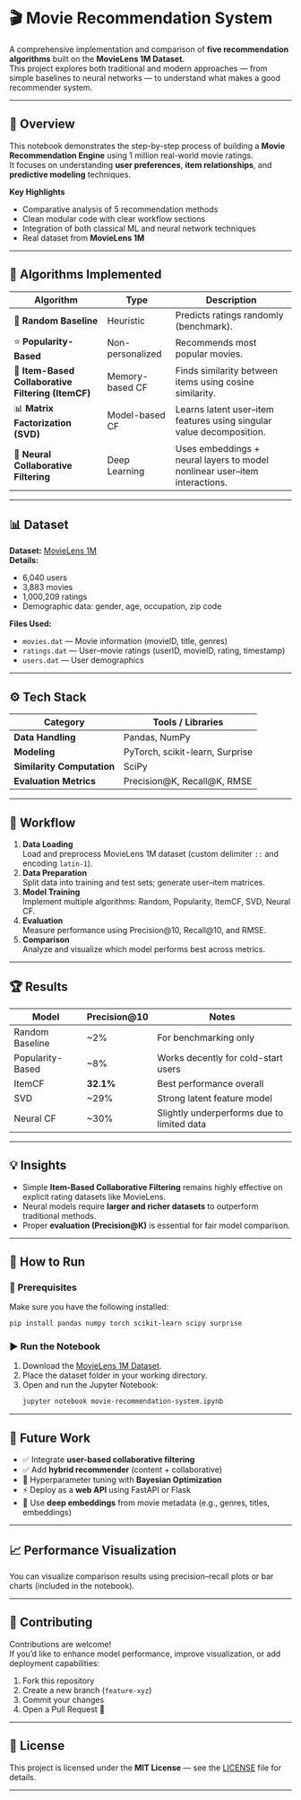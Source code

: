 # 🎬 Movie Recommendation System

A comprehensive implementation and comparison of **five recommendation algorithms** built on the **MovieLens 1M Dataset**.  
This project explores both traditional and modern approaches — from simple baselines to neural networks — to understand what makes a good recommender system.

---

## 📘 Overview

This notebook demonstrates the step-by-step process of building a **Movie Recommendation Engine** using 1 million real-world movie ratings.  
It focuses on understanding **user preferences**, **item relationships**, and **predictive modeling** techniques.

**Key Highlights**
- Comparative analysis of 5 recommendation methods  
- Clean modular code with clear workflow sections  
- Integration of both classical ML and neural network techniques  
- Real dataset from **MovieLens 1M**  

---

## 🧠 Algorithms Implemented

| Algorithm | Type | Description |
|------------|------|-------------|
| 🎲 **Random Baseline** | Heuristic | Predicts ratings randomly (benchmark). |
| ⭐ **Popularity-Based** | Non-personalized | Recommends most popular movies. |
| 🧩 **Item-Based Collaborative Filtering (ItemCF)** | Memory-based CF | Finds similarity between items using cosine similarity. |
| 📊 **Matrix Factorization (SVD)** | Model-based CF | Learns latent user–item features using singular value decomposition. |
| 🧠 **Neural Collaborative Filtering** | Deep Learning | Uses embeddings + neural layers to model nonlinear user–item interactions. |

---

## 📊 Dataset

**Dataset:** [MovieLens 1M](https://grouplens.org/datasets/movielens/1m/)  
**Details:**
- 6,040 users  
- 3,883 movies  
- 1,000,209 ratings  
- Demographic data: gender, age, occupation, zip code  

**Files Used:**
- `movies.dat` — Movie information (movieID, title, genres)  
- `ratings.dat` — User–movie ratings (userID, movieID, rating, timestamp)  
- `users.dat` — User demographics  

---

## ⚙️ Tech Stack

| Category | Tools / Libraries |
|-----------|------------------|
| **Data Handling** | Pandas, NumPy |
| **Modeling** | PyTorch, scikit-learn, Surprise |
| **Similarity Computation** | SciPy |
| **Evaluation Metrics** | Precision@K, Recall@K, RMSE |

---

## 🚀 Workflow

1. **Data Loading**  
   Load and preprocess MovieLens 1M dataset (custom delimiter `::` and encoding `latin-1`).  
2. **Data Preparation**  
   Split data into training and test sets; generate user–item matrices.  
3. **Model Training**  
   Implement multiple algorithms: Random, Popularity, ItemCF, SVD, Neural CF.  
4. **Evaluation**  
   Measure performance using Precision@10, Recall@10, and RMSE.  
5. **Comparison**  
   Analyze and visualize which model performs best across metrics.

---

## 🏆 Results

| Model | Precision@10 | Notes |
|--------|---------------|-------|
| Random Baseline | ~2% | For benchmarking only |
| Popularity-Based | ~8% | Works decently for cold-start users |
| ItemCF | **32.1%** | Best performance overall |
| SVD | ~29% | Strong latent feature model |
| Neural CF | ~30% | Slightly underperforms due to limited data |

---

## 💡 Insights

- Simple **Item-Based Collaborative Filtering** remains highly effective on explicit rating datasets like MovieLens.  
- Neural models require **larger and richer datasets** to outperform traditional methods.  
- Proper **evaluation (Precision@K)** is essential for fair model comparison.  

---

## 🧩 How to Run

### 🔧 Prerequisites
Make sure you have the following installed:
```bash
pip install pandas numpy torch scikit-learn scipy surprise
```

### ▶️ Run the Notebook
1. Download the [MovieLens 1M Dataset](https://grouplens.org/datasets/movielens/1m/).  
2. Place the dataset folder in your working directory.  
3. Open and run the Jupyter Notebook:
   ```bash
   jupyter notebook movie-recommendation-system.ipynb
   ```

---

## 🧪 Future Work

- ✅ Integrate **user-based collaborative filtering**  
- ✅ Add **hybrid recommender** (content + collaborative)  
- 🔄 Hyperparameter tuning with **Bayesian Optimization**  
- ⚡ Deploy as a **web API** using FastAPI or Flask  
- 🎯 Use **deep embeddings** from movie metadata (e.g., genres, titles, embeddings)

---

## 📈 Performance Visualization

You can visualize comparison results using precision–recall plots or bar charts (included in the notebook).

---

## 🤝 Contributing

Contributions are welcome!  
If you’d like to enhance model performance, improve visualization, or add deployment capabilities:
1. Fork this repository  
2. Create a new branch (`feature-xyz`)  
3. Commit your changes  
4. Open a Pull Request 🚀  

---

## 🧾 License

This project is licensed under the **MIT License** — see the [LICENSE](LICENSE) file for details.

---


